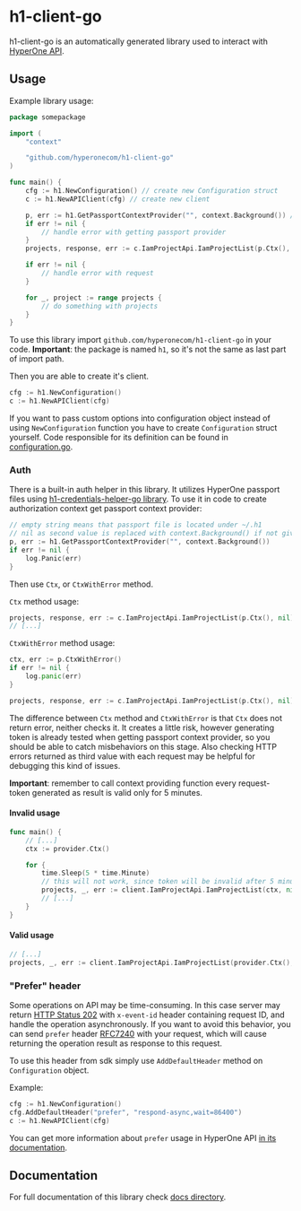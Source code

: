 # h1-client-go

h1-client-go is an automatically generated library used to interact with
[HyperOne API](https://www.hyperone.com/tools/api/).

## Usage

Example library usage:

```go
package somepackage

import (
    "context"

    "github.com/hyperonecom/h1-client-go"
)

func main() {
    cfg := h1.NewConfiguration() // create new Configuration struct
    c := h1.NewAPIClient(cfg) // create new client

    p, err := h1.GetPassportContextProvider("", context.Background()) // get authentication helper
    if err != nil {
        // handle error with getting passport provider
    }
    projects, response, err := c.IamProjectApi.IamProjectList(p.Ctx(), nil) // getting IamProjectList using IamProjectApi struct

    if err != nil {
        // handle error with request
    }

    for _, project := range projects {
        // do something with projects
    }
}
```

To use this library import `github.com/hyperonecom/h1-client-go` in your code.
**Important**: the package is named `h1`, so it's not the same as last part of import path.

Then you are able to create it's client.

```go
cfg := h1.NewConfiguration()
c := h1.NewAPIClient(cfg)
```

If you want to pass custom options into configuration object instead of using
`NewConfiguration` function you have to create `Configuration` struct yourself.
Code responsible for its definition can be found in [configuration.go](./configuration.go).

### Auth

There is a built-in auth helper in this library. It utilizes HyperOne passport files
using [h1-credentials-helper-go library](https://github.com/hyperonecom/h1-credentials-helper-go).
To use it in code to create authorization context get passport context provider:

```go
// empty string means that passport file is located under ~/.h1
// nil as second value is replaced with context.Background() if not given
p, err := h1.GetPassportContextProvider("", context.Background())
if err != nil {
    log.Panic(err)
}
```

Then use `Ctx`, or `CtxWithError` method.

`Ctx` method usage:

```go
projects, response, err := c.IamProjectApi.IamProjectList(p.Ctx(), nil)
// [...]
```

`CtxWithError` method usage:

```go
ctx, err := p.CtxWithError()
if err != nil {
    log.panic(err)
}

projects, response, err := c.IamProjectApi.IamProjectList(p.Ctx(), nil)
```

The difference between `Ctx` method and `CtxWithError` is that `Ctx` does not
return error, neither checks it. It creates a little risk, however generating
token is already tested when getting passport context provider, so you
should be able to catch misbehaviors on this stage. Also checking HTTP errors
returned as third value with each request may be helpful for debugging this
kind of issues.

**Important**: remember to call context providing function every request-
token generated as result is valid only for 5 minutes.

#### Invalid usage

```go
func main() {
    // [...]
    ctx := provider.Ctx()

    for {
        time.Sleep(5 * time.Minute)
        // this will not work, since token will be invalid after 5 minutes
        projects, _, err := client.IamProjectApi.IamProjectList(ctx, nil)
        // [...]
    }
}
```

#### Valid usage

```go
// [...]
projects, _, err := client.IamProjectApi.IamProjectList(provider.Ctx(), nil)
```

### "Prefer" header

Some operations on API may be time-consuming. In this case server
may return [HTTP Status 202](https://developer.mozilla.org/en-US/docs/Web/HTTP/Status/202)
with `x-event-id` header containing request ID, and handle the operation asynchronously.
If you want to avoid this behavior, you can send `prefer` header [RFC7240](https://tools.ietf.org/html/rfc7240)
with your request, which will cause returning the operation result as response to this request.

To use this header from sdk simply use `AddDefaultHeader` method on `Configuration` object.

Example:

```go
cfg := h1.NewConfiguration()
cfg.AddDefaultHeader("prefer", "respond-async,wait=86400")
c := h1.NewAPIClient(cfg)
```

You can get more information about `prefer` usage in HyperOne API
[in its documentation](https://www.hyperone.com/tools/api/concepts/headers.html#naglowek-prefer).

## Documentation

For full documentation of this library check [docs directory](docs/).
